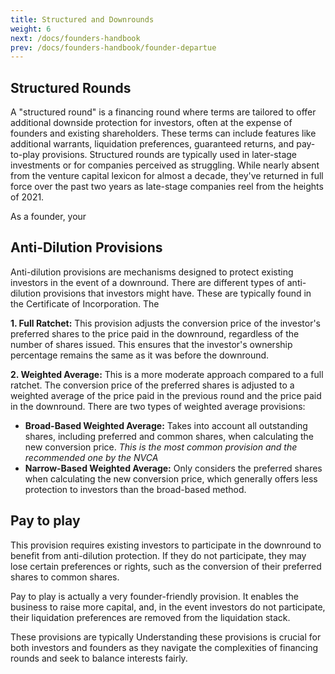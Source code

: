 ```yaml
---
title: Structured and Downrounds
weight: 6
next: /docs/founders-handbook
prev: /docs/founders-handbook/founder-departue
---
```


## Structured Rounds

A "structured round" is a financing round where terms are tailored to offer additional downside protection for investors, often at the expense of founders and existing shareholders. These terms can include features like additional warrants, liquidation preferences, guaranteed returns, and pay-to-play provisions. Structured rounds are typically used in later-stage investments or for companies perceived as struggling. While nearly absent from the venture capital lexicon for almost a decade, they've returned in full force over the past two years as late-stage companies reel from the heights of 2021.

As a founder, your  

## Anti-Dilution Provisions

Anti-dilution provisions are mechanisms designed to protect existing investors in the event of a downround. There are different types of anti-dilution provisions that investors might have. These are typically found in the Certificate of Incorporation. The 

**1. Full Ratchet:** This provision adjusts the conversion price of the investor's preferred shares to the price paid in the downround, regardless of the number of shares issued. This ensures that the investor's ownership percentage remains the same as it was before the downround.

**2. Weighted Average:** This is a more moderate approach compared to a full ratchet. The conversion price of the preferred shares is adjusted to a weighted average of the price paid in the previous round and the price paid in the downround. There are two types of weighted average provisions: 

- **Broad-Based Weighted Average:** Takes into account all outstanding shares, including preferred and common shares, when calculating the new conversion price. *This is the most common provision and the recommended one by the NVCA*
- **Narrow-Based Weighted Average:** Only considers the preferred shares when calculating the new conversion price, which generally offers less protection to investors than the broad-based method.

## Pay to play

This provision requires existing investors to participate in the downround to benefit from anti-dilution protection. If they do not participate, they may lose certain preferences or rights, such as the conversion of their preferred shares to common shares.

Pay to play is actually a very founder-friendly provision.  It enables the business to raise more capital, and, in the event investors do not participate, their liquidation preferences are removed from the liquidation stack. 

These provisions are typically Understanding these provisions is crucial for both investors and founders as they navigate the complexities of financing rounds and seek to balance interests fairly.